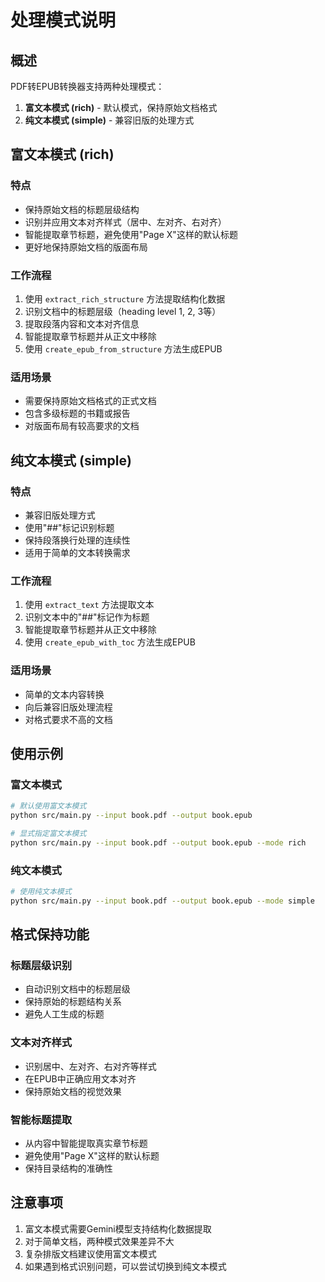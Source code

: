 # 处理模式说明

## 概述

PDF转EPUB转换器支持两种处理模式：
1. **富文本模式 (rich)** - 默认模式，保持原始文档格式
2. **纯文本模式 (simple)** - 兼容旧版的处理方式

## 富文本模式 (rich)

### 特点
- 保持原始文档的标题层级结构
- 识别并应用文本对齐样式（居中、左对齐、右对齐）
- 智能提取章节标题，避免使用"Page X"这样的默认标题
- 更好地保持原始文档的版面布局

### 工作流程
1. 使用 `extract_rich_structure` 方法提取结构化数据
2. 识别文档中的标题层级（heading level 1, 2, 3等）
3. 提取段落内容和文本对齐信息
4. 智能提取章节标题并从正文中移除
5. 使用 `create_epub_from_structure` 方法生成EPUB

### 适用场景
- 需要保持原始文档格式的正式文档
- 包含多级标题的书籍或报告
- 对版面布局有较高要求的文档

## 纯文本模式 (simple)

### 特点
- 兼容旧版处理方式
- 使用"##"标记识别标题
- 保持段落换行处理的连续性
- 适用于简单的文本转换需求

### 工作流程
1. 使用 `extract_text` 方法提取文本
2. 识别文本中的"##"标记作为标题
3. 智能提取章节标题并从正文中移除
4. 使用 `create_epub_with_toc` 方法生成EPUB

### 适用场景
- 简单的文本内容转换
- 向后兼容旧版处理流程
- 对格式要求不高的文档

## 使用示例

### 富文本模式
```bash
# 默认使用富文本模式
python src/main.py --input book.pdf --output book.epub

# 显式指定富文本模式
python src/main.py --input book.pdf --output book.epub --mode rich
```

### 纯文本模式
```bash
# 使用纯文本模式
python src/main.py --input book.pdf --output book.epub --mode simple
```

## 格式保持功能

### 标题层级识别
- 自动识别文档中的标题层级
- 保持原始的标题结构关系
- 避免人工生成的标题

### 文本对齐样式
- 识别居中、左对齐、右对齐等样式
- 在EPUB中正确应用文本对齐
- 保持原始文档的视觉效果

### 智能标题提取
- 从内容中智能提取真实章节标题
- 避免使用"Page X"这样的默认标题
- 保持目录结构的准确性

## 注意事项

1. 富文本模式需要Gemini模型支持结构化数据提取
2. 对于简单文档，两种模式效果差异不大
3. 复杂排版文档建议使用富文本模式
4. 如果遇到格式识别问题，可以尝试切换到纯文本模式